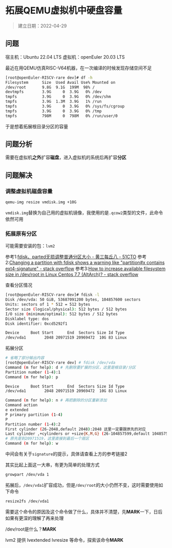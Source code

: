 
# 拓展QEMU虚拟机中硬盘容量

> 建立日期：2022-04-29

## 问题

宿主机：Ubuntu 22.04 LTS
虚拟机：openEuler 20.03 LTS

最近在用QEMU仿真RISC-V64机器，在一次编译的时候发现存储空间不足

```bash
[root@openEuler-RISCV-rare dev]# df -h
Filesystem      Size  Used Avail Use% Mounted on
/dev/root       9.8G  9.1G  199M  98% /
devtmpfs        3.9G     0  3.9G   0% /dev
tmpfs           3.9G     0  3.9G   0% /dev/shm
tmpfs           3.9G  1.3M  3.9G   1% /run
tmpfs           3.9G     0  3.9G   0% /sys/fs/cgroup
tmpfs           3.9G     0  3.9G   0% /tmp
tmpfs           798M     0  798M   0% /run/user/0
```

于是想着拓展根目录分区的容量

## 问题分析

需要在虚拟机**之外**扩容**磁盘**，进入虚拟机的系统后再扩容**分区**

## 问题解决

### 调整虚拟机磁盘容量

```bash
qemu-img resize vmdisk.img +10G
```

`vmdisk.img`替换为自己用的虚拟机镜像，我使用的是`.qcow2`类型的文件，此命令依然可用

### 拓展原有分区

可能需要安装的包：`lvm2`

参考1:[fdisk、parted无损调整普通分区大小 - 黄三每丘八 - 51CTO](https://blog.51cto.com/u_13497208/2044196)
参考2:[Changing a partition with fdisk shows a warning like "partition#x contains ext4-signature" - stack overflow](https://stackoverflow.com/questions/53743677/changing-a-partition-with-fdisk-shows-a-warning-like-partitionx-contains-ext4)
参考3:[How to increase available filesystem size in /dev/root in Linux Centos 7.7 (AltArch)? - stack overflow](https://stackoverflow.com/questions/61425988/how-to-increase-available-filesystem-size-in-dev-root-in-linux-centos-7-7-alta)

查看分区情况

```bash
[root@openEuler-RISCV-rare dev]# fdisk -l
Disk /dev/vda: 50 GiB, 53687091200 bytes, 104857600 sectors
Units: sectors of 1 * 512 = 512 bytes
Sector size (logical/physical): 512 bytes / 512 bytes
I/O size (minimum/optimal): 512 bytes / 512 bytes
Disklabel type: dos
Disk identifier: 0xcd5292f1

Device     Boot Start      End  Sectors Size Id Type
/dev/vda1        2048 20971519 20969472  10G 83 Linux
```

拓展分区

```bash
# 省略了部分输出内容
[root@openEuler-RISCV-rare dev] # fdisk /dev/vda
Command (m for help): d # 先删除要扩展的分区，这里是根目录/分区
Partition number (1-4):1
Command (m for help): p

Device     Boot Start      End  Sectors Size Id Type
/dev/vda1        2048 20971519 20969472  10G 83 Linux

Command (m for help): n # 再把删除的分区重新添加
Command action
e extended
P primary partition (1-4)
P
Partition number (1-4):2
First cylinder (26-2048,default 2048):2048 这里一定要跟原先的对应
Last cylinder ,+cylinders or +size{K,M,G} (26-104857599,default 104857599):1048599
# 原先是到20971519，这里直接到最后一个扇区
Command (m for help): w
```

中间会有关于`signature`的提示，具体请查看上方的参考链接2

其实比起上面这一大串，有更为简单的处理方式

```bash
growpart /dev/vda 1
```

拓展后，`/dev/vda1`扩容成功，但是`/dev/root`的大小仍然不变，这时需要使用如下命令

```bash
resize2fs /dev/vda1 
```

需要这个命令的原因及这个命令做了什么，具体并不清楚，先**MARK**一下，日后如果有更深的理解了再来处理

/dev/root是什么？**MARK**

lvm2 提供 lvextended lvresize 等命令，探索该命令**MARK**
